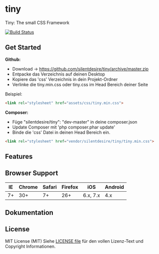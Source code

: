 tiny
====

Tiny: The small CSS Framework

[![Build Status](https://travis-ci.org/silentdesire/tiny.png)](https://travis-ci.org/silentdesire/tiny)

Get Started
-----------

**Github:**

* Download -> https://github.com/silentdesire/tiny/archive/master.zip
* Entpacke das Verzeichnis auf deinen Desktop
* Kopiere das 'css' Verzeichnis in dein Projekt-Ordner
* Verlinke die tiny.min.css oder tiny.css im Head Bereich deiner Seite

Beispiel:
```html
<link rel="stylesheet" href="assets/css/tiny.min.css">
```

**Composer:**

* Füge "silentdesire/tiny": "dev-master" in deine composer.json
* Update Composer mit 'php composer.phar update'
* Binde die 'css' Datei in deinen Head Bereich ein.

```html
<link rel="stylesheet" href="vendor/silentdesire/tiny/tiny.min.css">
```

[Build Status]: https://api.travis-ci.org/silentdesire/tiny


Features
--------


Browser Support
---------------------------

<table>
	<thead>
		<th>IE</th>
		<th>Chrome</th>
		<th>Safari</th>
		<th>Firefox</th>
        <th>iOS</th>
        <th>Android</th>
	</thead>
	<tbody>
		<tr>
			<td>7+</td>
			<td>30+</td>
			<td>7+</td>
			<td>26+</td>
			<td>6.x, 7.x</td>
            <td>4.x</td>
		</tr>
	</tbody>
</table>

Dokumentation
----------------


License
-------

MIT License (MIT)
Siehe [LICENSE file][] für den vollen Lizenz-Text und Copyright Informationen.

[LICENSE file]: https://github.com/silentdesire/tiny/blob/master/LICENSE.md
